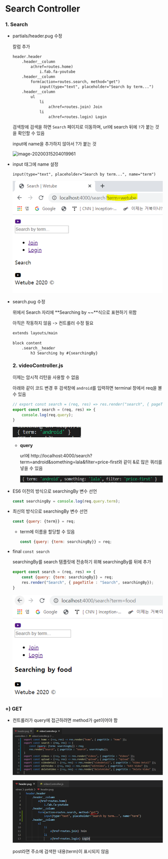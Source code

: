# Search Controller

### 1. Search

- partials/header.pug 수정

  칼럼 추가

  ```
  header.header
      .header__column
          a(href=routes.home)
              i.fab.fa-youtube
      .header__column
          form(action=routes.search, method="get")
              input(type="text", placeholder="Search by term...")
      .header__column
          ul 
              li
                  a(href=routes.join) Join
              li
                  a(href=routes.login) Login
  ```

  검색창에 검색을 하면 `Search` 페이지로 이동하며, url에 search 뒤에 `?`가 붙는 것을 확인할 수 있음

  input에 name을 추가하지 않아서 ?가 붙는 것

  ![image-20200315204019961](image-20200315204019961.png) 

- input 태그에 name 설정

  ```
  input(type="text", placeholder="Search by term...", name="term")
  ```

  ![image-20200315204304447](images/image-20200315204304447.png) 

- search.pug 수정

  위에서 Search 자리에 **Searching by ~~**식으로 표현하기 위함

  아직은 작동하지 않음 -> 컨트롤러 수정 필요

  ```
  extends layouts/main
  
  block content
      .search__header
          h3 Searching by #{searchingBy}
  ```

  

  ### 2. videoController.js

  이제는 암시적 리턴을 사용할 수 없음

  아래와 같이 코드 변경 후 검색창에 `android`를 입력하면 terminal 창에서 req을 볼 수 있음

  ```js
  // export const search = (req, res) => res.render("search", { pageTitle : "Search" });
  export const search = (req, res) => {
      console.log(req.query);
  }
  ```

  ![image-20200315215652927](images/image-20200315215652927.png) 

  - **query**

    url에 http://localhost:4000/search?term=android&something=lala&filter=price-first와 같이 &로 많은 쿼리를 넣을 수 있음

    ![image-20200315215951137](images/image-20200315215951137.png) 

- ES6 이전의 방식으로 searchingBy 변수 선언

  ```js
  const searchingBy = console.log(req.query.term);
  ```

- 최신의 방식으로 searchingBy 변수 선언

  ```js
  const {query: {term}} = req;
  ```

  - term에 이름을 할당할 수 있음

    ```js
    const {query: {term: searchingBy}} = req;
    ```

- final `const search`

  searchingBy를 search 템플릿에 전송하기 위해 searchingBy를 뒤에 추가

  ```js
  export const search = (req, res) => {
      const {query: {term: searchingBy}} = req;
      res.render("Search", { pageTitle : "Search", searchingBy});
  }
  ```

  ![image-20200315221247362](images/image-20200315221247362.png) 



### +) GET

- 컨트롤러가 query에 접근하려면 method가 get이어야 함

  ![image-20200315221604345](images/image-20200315221604345.png)

  ![image-20200315221627523](images/image-20200315221627523.png)

  post라면 주소에 검색한 내용(term)이 표시되지 않음